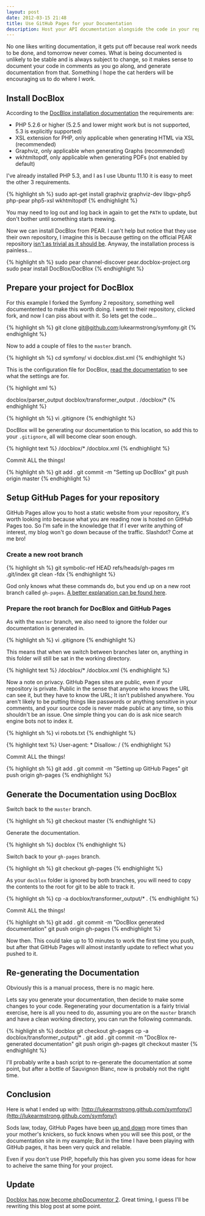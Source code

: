 ```yaml
---
layout: post
date: 2012-03-15 21:48
title: Use GitHub Pages for your Documentation
description: Host your API documentation alongside the code in your repository.
---
```


No one likes writing documentation, it gets put off because real work needs to be done, and tomorrow never comes. What is being documented is unlikely to be stable and is always subject to change, so it makes sense to document your code in comments as you go along, and generate documentation from that. Something I hope the cat herders will be encouraging us to do where I work.


## Install DocBlox

According to the [DocBlox installation documentation](http://docs.docblox-project.org/for-users/installation.html) the requirements are:

* PHP 5.2.6 or higher (5.2.5 and lower might work but is not supported, 5.3 is explicitly supported)
* XSL extension for PHP, only applicable when generating HTML via XSL (recommended)
* Graphviz, only applicable when generating Graphs (recommended)
* wkhtmltopdf, only applicable when generating PDFs (not enabled by default)

I've already installed PHP 5.3, and I as I use Ubuntu 11.10 it is easy to meet the other 3 requirements.

{% highlight sh %}
sudo apt-get install graphviz graphviz-dev libgv-php5 php-pear php5-xsl wkhtmltopdf
{% endhighlight %}

You may need to log out and log back in again to get the ```PATH``` to update, but don't bother until something starts mewing.

Now we can install DocBlox from PEAR. I can't help but notice that they use their own repository, I imagine this is because getting on the official PEAR repository [isn't as trivial as it should be](http://philsturgeon.co.uk/blog/2012/03/packages-the-way-forward-for-php). Anyway, the installation process is painless...

{% highlight sh %}
sudo pear channel-discover pear.docblox-project.org
sudo pear install DocBlox/DocBlox
{% endhighlight %}


## Prepare your project for DocBlox

For this example I forked the Symfony 2 repository, something well documentented to make this worth doing. I went to their repository, clicked fork, and now I can piss about with it. So lets get the code...

{% highlight sh %}
git clone git@github.com:lukearmstrong/symfony.git
{% endhighlight %}

Now to add a couple of files to the ```master``` branch.

{% highlight sh %}
cd symfony/
vi docblox.dist.xml
{% endhighlight %}

This is the configuration file for DocBlox, [read the documentation](http://docs.docblox-project.org/for-users/configuration.html) to see what the settings are for.

{% highlight xml %}
<?xml version="1.0" encoding="UTF-8" ?>
<docblox>
	<title>Symfony</title>
	<parser>
		<target>docblox/parser_output</target>
	</parser>
	<transformer>
		<target>docblox/transformer_output</target>
	</transformer>
	<files>
		<directory>.</directory>
		<ignore>/docblox/*</ignore>
	</files>
</docblox>
{% endhighlight %}


{% highlight sh %}
vi .gitignore
{% endhighlight %}

DocBlox will be generating our documentation to this location, so add this to your ```.gitignore```, all will become clear soon enough.

{% highlight text %}
/docblox/*
/docblox.xml
{% endhighlight %}


Commit ALL the things!

{% highlight sh %}
git add .
git commit -m "Setting up DocBlox"
git push origin master
{% endhighlight %}

## Setup GitHub Pages for your repository

GitHub Pages allow you to host a static website from your repository, it's worth looking into because what you are reading now is hosted on GitHub Pages too. So I'm safe in the knowledge that if I ever write anything of interest, my blog won't go down because of the traffic. Slashdot? Come at me bro!

### Create a new root branch

{% highlight sh %}
git symbolic-ref HEAD refs/heads/gh-pages
rm .git/index
git clean -fdx
{% endhighlight %}

God only knows what these commands do, but you end up on a new root branch called ```gh-pages```. [A better explanation can be found here](http://help.github.com/pages/#project_pages_manually).


### Prepare the root branch for DocBlox and GitHub Pages

As with the ```master``` branch, we also need to ignore the folder our documentation is generated in.

{% highlight sh %}
vi .gitignore
{% endhighlight %}

This means that when we switch between branches later on, anything in this folder will still be sat in the working directory.

{% highlight text %}
/docblox/*
/docblox.xml
{% endhighlight %}


Now a note on privacy. GitHub Pages sites are public, even if your repository is private. Public in the sense that anyone who knows the URL can see it, but they have to know the URL; It isn't published anywhere. You aren't likely to be putting things like passwords or anything sensitive in your comments, and your source code is never made public at any time, so this shouldn't be an issue. One simple thing you can do is ask nice search engine bots not to index it.

{% highlight sh %}
vi robots.txt
{% endhighlight %}


{% highlight text %}
User-agent: *
Disallow: /
{% endhighlight %}

Commit ALL the things!

{% highlight sh %}
git add .
git commit -m "Setting up GitHub Pages"
git push origin gh-pages
{% endhighlight %}

## Generate the Documentation using DocBlox

Switch back to the ```master``` branch.

{% highlight sh %}
git checkout master
{% endhighlight %}

Generate the documentation.

{% highlight sh %}
docblox
{% endhighlight %}

Switch back to your ```gh-pages``` branch.

{% highlight sh %}
git checkout gh-pages
{% endhighlight %}

As your ```docblox``` folder is ignored by both branches, you will need to copy the contents to the root for git to be able to track it.

{% highlight sh %}
cp -a docblox/transformer_output/* .
{% endhighlight %}

Commit ALL the things!

{% highlight sh %}
git add .
git commit -m "DocBlox generated documentation"
git push origin gh-pages
{% endhighlight %}

Now then. This could take up to 10 minutes to work the first time you push, but after that GitHub Pages will almost instantly update to reflect what you pushed to it.


## Re-generating the Documentation

Obviously this is a manual process, there is no magic here.

Lets say you generate your documentation, then decide to make some changes to your code. Regenerating your documentation is a fairly trivial exercise, here is all you need to do, assuming you are on the ```master``` branch and have a clean working directory, you can run the following commands.

{% highlight sh %}
docblox
git checkout gh-pages
cp -a docblox/transformer_output/* .
git add .
git commit -m "DocBlox re-generated documentation"
git push origin gh-pages
git checkout master
{% endhighlight %}

I'll probably write a bash script to re-generate the documentation at some point, but after a bottle of Sauvignon Blanc, now is probably not the right time.


## Conclusion

Here is what I ended up with:
[http://lukearmstrong.github.com/symfony/](http://lukearmstrong.github.com/symfony/)

Sods law, today, GitHub Pages have been [up and down](http://status.github.com) more times than your mother's knickers, so fuck knows when you will see this post, or the documentation site in my example; But in the time I have been playing with GitHub pages, it has been very quick and reliable.

Even if you don't use PHP, hopefully this has given you some ideas for how to acheive the same thing for your project.


## Update

[Docblox has now become phpDocumentor 2](http://www.docblox-project.org/2012/03/docblox-is-unmasked-it-is-really-phpdocumentor-2/). Great timing, I guess I'll be rewriting this blog post at some point.
